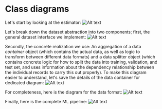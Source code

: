 # Class diagrams

Let's start by looking at the estimator:
![Alt text](http://www.plantuml.com/plantuml/png/lLDTIyCm57tlhxZC1pzmWxqM7uPR5HzMP0CHH2Hcjnf8cv5xzo1p_zsqMudjCYk8UydMctFFERad6H4BowjSHwSmmKmLYfKf83CMvj9Oj7S5eys4n4ZL_zexi8u0rkALs0h96w1o--myXeMI_EIgbv1f8_WvsaIHr888nkMgCYL5ARVb0vKlDUPOC0KLxYrAHGuUR-bSQOPIQEs_RuOlLQUlZAqXIWgsPldXgpk7tiyCtomI_ThBT9u4sThOgy_187ZOCB9j8zfF9I5MkM0J3AQnwTsUB0IB62PkzLskJ9L8l9Tq8yrCiJjRexIqM4RxVO3pXsbzpERq3bYgMJqLG6qdD2-lz7XxRGpnaTJIz4X2YLjPoHHvTmdCN_LsF8T7-9z2JHf_mnltv23APzo5JDDkK6YsNT8_0dl37bpq-zLlw-t4y2u8H4TNzHJtUaPOB5Qv_W80 "Estimator")

Let's break down the dataset abstraction into two components; first, the general dataset interface we implement:
![Alt text](http:////www.plantuml.com/plantuml/png/dPF1QeH038RlFiKSTodx0eiiIoaBlNOVG5AD4fXn91DxQVlkTPIAAMNgz2I9tq--HBm60PRHsQAWNf1RgD7S1qiYy6hn2GIUr_vxOSn3Xr890_LL0mA7uzcyOElPmI-9bSSW6VWRM9feyZapmDezzETcqGItx5gMDIC8NYujUrSjy65vdCqZX3bqc-jZ38ZV0KNR89wXmszwxW_8WS9KHCc4MlbnEfcxy5ZBoDYebt_dqD5_ipVwqTxSKWdb7L97zJbteUgZgWtpPNGyBQJmj5GyNRPA32M6Ao2EksBVn5_v2m00)

Secondly, the concrete realization we use: An aggregation of a data *container* object (which contains the actual data, as well as logic to transform between different data formats) and a data splitter object (which contains concrete logic for how to split the data into training, validation, and test set, and uses information about the dependency relationship between the individual records to carry this out properly). To make this diagram easier to understand, let's save the details of the data container for dedicated diagram:
![Alt text](http:////www.plantuml.com/plantuml/png/tPGnR_em4CNtV0gBYRzG_cexHXIXKbLYRRf7HtAXbXmxEXzTIhzxxGImAiU8hbr0zlkT_UvuPcqPY0-ToZBOMIQeMTGAh1LFOF4P64fayPa9iMZ9TFFMK0TSNDINOVtFwRdjbMH62c9vsl5guzP1sHZD8BMJlX8NX-hXzfpHSjMJwGsnDBeGhJB0ub7S_N_m-WSesO2Nhb7LOBBoPkRUz6AFN34vAwUzGhpYs2F3JWq-jfgHMgZnmdihj-F1sI-AGAbRQ3UzSMXRtM2FxaFpZycFwflii4IIQ2S6wxHA-aBPIYGRpjoeWtKODd5HFKhJTMKFB45DL1b3ZTJ0qONJ4GWnSVMEakU-nNXkD0-7_ONVD3IQu4AlosLD28ohbN-UrGXVUQKBDZT0tgrbGx37CptizqXMMhzm9gDtkZpcUIg82JeEPXgEyvXcfpAO1HHPpEvdmZZGVqT75E8Th81KGPJFK975KfuVLwd09l1hySZMRhh-3_iR)



For completeness, here is the diagram for the data format:
![Alt text](http:///www.plantuml.com/plantuml/png/SoWkIImgAStDuU9ApIlDLN1AB4vrIIn9TCiloaqiKR2nKT1mrKalIatDqrHm1IcmirEevb9G2FLpSNNpz7DruQg5wWmkAIfDBYajIaqXHd-0Or1Wg6i8aEKS70OalOBz_Nn0uYxnBeuXZcv1Zhwk2ADJSpD9C1vc75o_MsPEAc47XNX0gNWVp-0Ga6RqmAZHrSNgJUmA4Ouch1ZXGYukXzIy55240000)

Finally, here is the complete ML pipeline:
![Alt text](http://www.plantuml.com/plantuml/png/XP91ImCn48Nl-ok6dbIeuBMd8kfDASLx6RFZDZIRX9afMCJ_RhAfeTlAzXJoyhsypPjTYYBhldUDSIW2Anl9MK_mtG3mtj_SBk0jU6f-cZ-2QSN1a4ZWWOfCiGWPVaB55yR-nF4iQdlK8_vfDNEleILNtAqrW-JZFJBZ8QbY0jDmNJexoGwYP-59kPB-5ObjJrxV6SsEYi-5hZuDe2FT94Kk4ijdhgcpedmefGmRuZDxdy7wi56yG-kFiLHscLjJ3An9Criokys7nI7-CQtbADzHnp5xcC7TV9xNyGGMi4K1_9-ipKzZuredqSis9_5nVPDeBQfYI_9j_ZD_0G00 "Pipeline")
